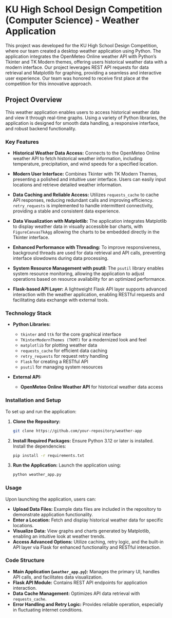# KU High School Design Competition (Computer Science) - Weather Application

This project was developed for the KU High School Design Competition, where our team created a desktop weather application using Python. The application integrates the OpenMeteo Online weather API with Python’s Tkinter and TK Modern themes, offering users historical weather data with a modern interface. Our project leverages REST API requests for data retrieval and Matplotlib for graphing, providing a seamless and interactive user experience. Our team was honored to receive first place at the competition for this innovative approach.

## Project Overview

This weather application enables users to access historical weather data and view it through real-time graphs. Using a variety of Python libraries, the application is designed for smooth data handling, a responsive interface, and robust backend functionality.

### Key Features

- **Historical Weather Data Access:** Connects to the OpenMeteo Online weather API to fetch historical weather information, including temperature, precipitation, and wind speeds for a specified location.
  
- **Modern User Interface:** Combines Tkinter with TK Modern Themes, presenting a polished and intuitive user interface. Users can easily input locations and retrieve detailed weather information.

- **Data Caching and Reliable Access:** Utilizes `requests_cache` to cache API responses, reducing redundant calls and improving efficiency. `retry_requests` is implemented to handle intermittent connectivity, providing a stable and consistent data experience.

- **Data Visualization with Matplotlib:** The application integrates Matplotlib to display weather data in visually accessible bar charts, with `FigureCanvasTkAgg` allowing the charts to be embedded directly in the Tkinter interface.

- **Enhanced Performance with Threading:** To improve responsiveness, background threads are used for data retrieval and API calls, preventing interface slowdowns during data processing.

- **System Resource Management with psutil:** The `psutil` library enables system resource monitoring, allowing the application to adjust operations based on resource availability for an optimized performance.

- **Flask-based API Layer:** A lightweight Flask API layer supports advanced interaction with the weather application, enabling RESTful requests and facilitating data exchange with external tools.

### Technology Stack

- **Python Libraries:**
  - `tkinter` and `ttk` for the core graphical interface
  - `TKinterModernThemes (TKMT)` for a modernized look and feel
  - `matplotlib` for plotting weather data
  - `requests_cache` for efficient data caching
  - `retry_requests` for request retry handling
  - `Flask` for creating a RESTful API
  - `psutil` for managing system resources

- **External API:**
  - **OpenMeteo Online Weather API** for historical weather data access

### Installation and Setup

To set up and run the application:

1. **Clone the Repository:**
   ```bash
   git clone https://github.com/your-repository/weather-app
   ```

2. **Install Required Packages:**
   Ensure Python 3.12 or later is installed. Install the dependencies:
   ```bash
   pip install -r requirements.txt
   ```

3. **Run the Application:**
   Launch the application using:
   ```bash
   python weather_app.py
   ```

### Usage

Upon launching the application, users can:

- **Upload Data Files:** Example data files are included in the repository to demonstrate application functionality.
- **Enter a Location:** Fetch and display historical weather data for specific locations.
- **Visualize Data:** View graphs and charts generated by Matplotlib, enabling an intuitive look at weather trends.
- **Access Advanced Options:** Utilize caching, retry logic, and the built-in API layer via Flask for enhanced functionality and RESTful interaction.

### Code Structure

- **Main Application (`weather_app.py`):** Manages the primary UI, handles API calls, and facilitates data visualization.
- **Flask API Module:** Contains REST API endpoints for application interaction.
- **Data Cache Management:** Optimizes API data retrieval with `requests_cache`.
- **Error Handling and Retry Logic:** Provides reliable operation, especially in fluctuating internet conditions.
